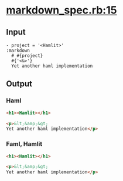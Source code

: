 # [markdown\_spec.rb:15](https://github.com/k0kubun/hamlit/blob/master/spec/hamlit/filters/markdown_spec.rb#L15)
## Input
```haml
- project = '<Hamlit>'
:markdown
  # #{project}
  #{'<&>'}
  Yet another haml implementation

```

## Output
### Haml
```html
<h1><Hamlit></h1>

<p>&lt;&amp;&gt;
Yet another haml implementation</p>


```

### Faml, Hamlit
```html
<h1><Hamlit></h1>

<p>&lt;&amp;&gt;
Yet another haml implementation</p>

```

